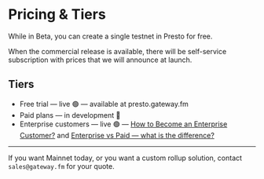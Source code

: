 # Pricing & Tiers

While in Beta, you can create a single testnet in Presto for free.

When the commercial release is available, there will be self-service subscription with prices that we will announce at launch.

## Tiers

* Free trial — live 🟢 — available at presto.gateway.fm
* Paid plans — in development 🚧
* Enterprise customers — live 🟢 — [How to Become an Enterprise Customer?](https://www.notion.so/How-to-Become-an-Enterprise-Customer-399550f40c1f4dfc9f8e11263f7c246f?pvs=21) and [Enterprise vs Paid — what is the difference?](https://www.notion.so/Enterprise-vs-Paid-what-is-the-difference-eea20637f5334261a600f2fcbe8c778f?pvs=21)

***

If you want Mainnet today, or you want a custom rollup solution, contact `sales@gateway.fm` for your quote.
